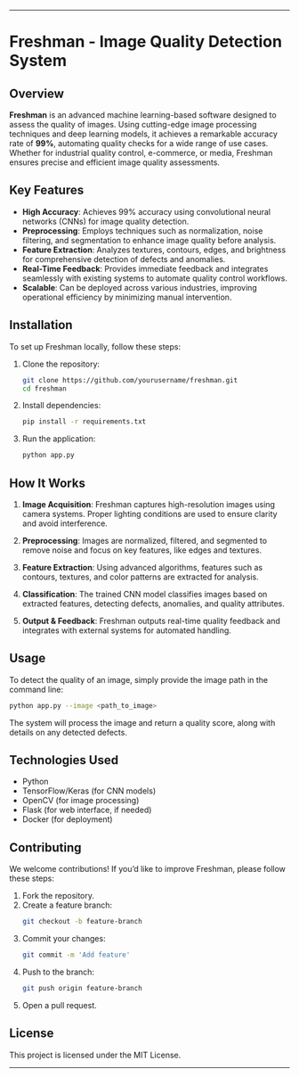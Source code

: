 

---

# Freshman - Image Quality Detection System

## Overview

**Freshman** is an advanced machine learning-based software designed to assess the quality of images. Using cutting-edge image processing techniques and deep learning models, it achieves a remarkable accuracy rate of **99%**, automating quality checks for a wide range of use cases. Whether for industrial quality control, e-commerce, or media, Freshman ensures precise and efficient image quality assessments.

## Key Features

- **High Accuracy**: Achieves 99% accuracy using convolutional neural networks (CNNs) for image quality detection.
- **Preprocessing**: Employs techniques such as normalization, noise filtering, and segmentation to enhance image quality before analysis.
- **Feature Extraction**: Analyzes textures, contours, edges, and brightness for comprehensive detection of defects and anomalies.
- **Real-Time Feedback**: Provides immediate feedback and integrates seamlessly with existing systems to automate quality control workflows.
- **Scalable**: Can be deployed across various industries, improving operational efficiency by minimizing manual intervention.

## Installation

To set up Freshman locally, follow these steps:

1. Clone the repository:
   ```bash
   git clone https://github.com/yourusername/freshman.git
   cd freshman
   ```

2. Install dependencies:
   ```bash
   pip install -r requirements.txt
   ```

3. Run the application:
   ```bash
   python app.py
   ```

## How It Works

1. **Image Acquisition**: Freshman captures high-resolution images using camera systems. Proper lighting conditions are used to ensure clarity and avoid interference.
   
2. **Preprocessing**: Images are normalized, filtered, and segmented to remove noise and focus on key features, like edges and textures.

3. **Feature Extraction**: Using advanced algorithms, features such as contours, textures, and color patterns are extracted for analysis.

4. **Classification**: The trained CNN model classifies images based on extracted features, detecting defects, anomalies, and quality attributes.

5. **Output & Feedback**: Freshman outputs real-time quality feedback and integrates with external systems for automated handling.

## Usage

To detect the quality of an image, simply provide the image path in the command line:

```bash
python app.py --image <path_to_image>
```

The system will process the image and return a quality score, along with details on any detected defects.

## Technologies Used

- Python
- TensorFlow/Keras (for CNN models)
- OpenCV (for image processing)
- Flask (for web interface, if needed)
- Docker (for deployment)

## Contributing

We welcome contributions! If you’d like to improve Freshman, please follow these steps:

1. Fork the repository.
2. Create a feature branch:
   ```bash
   git checkout -b feature-branch
   ```
3. Commit your changes:
   ```bash
   git commit -m 'Add feature'
   ```
4. Push to the branch:
   ```bash
   git push origin feature-branch
   ```
5. Open a pull request.

## License

This project is licensed under the MIT License.

---

